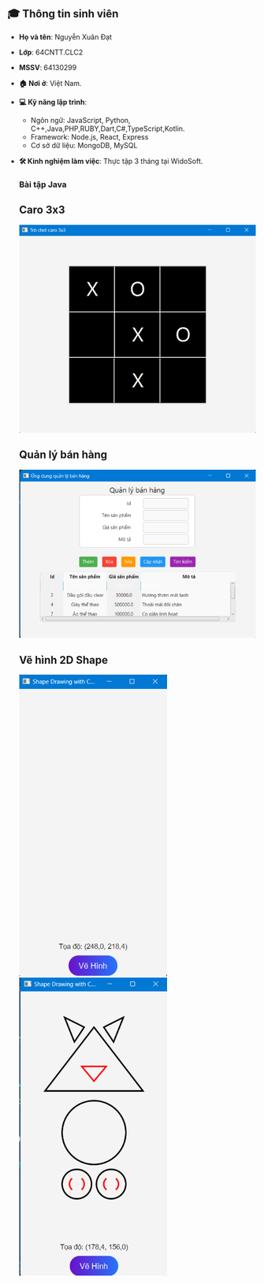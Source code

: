 
## 🎓 Thông tin sinh viên

- **Họ và tên**: Nguyễn Xuân Đạt
- **Lớp**: 64CNTT.CLC2
- **MSSV**: 64130299
- **🏠 Nơi ở**: Việt Nam.
- **💻 Kỹ năng lập trình**:
  - Ngôn ngữ: JavaScript, Python, C++,Java,PHP,RUBY,Dart,C#,TypeScript,Kotlin.
  - Framework: Node.js, React, Express
  - Cơ sở dữ liệu: MongoDB, MySQL
- **🛠️ Kinh nghiệm làm việc**: Thực tập 3 tháng tại WidoSoft.
  ### Bài tập Java
  ## Caro 3x3
  <img src="fxml_Caro3x3/Screenshot 2024-10-25 113809.png" width="600" alt="Giao diện caro 3x3 fxml" />
  
  ## Quản lý bán hàng
  <img src="fx_QuanLyBanhang/Screenshot 2024-10-25 130315.png" width="600" alt="Giao diện quản lý bán hàng fxml"/>

  ## Vẽ hình 2D Shape
    <img src="VeHinh_2D_Shape/Screenshot 2024-11-18 212314.png" width="300" alt="Giao diện 2d shape 1"/>
    <img src="VeHinh_2D_Shape/Screenshot 2024-11-18 212322.png" width="300" alt="Giao diện 2d shape 1"/>

